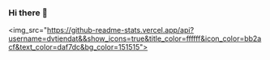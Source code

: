 ### Hi there 👋

<img_src="https://github-readme-stats.vercel.app/api?username=dvtiendat&&show_icons=true&title_color=ffffff&icon_color=bb2acf&text_color=daf7dc&bg_color=151515">
